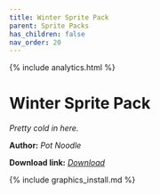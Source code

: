 ```yaml
---
title: Winter Sprite Pack
parent: Sprite Packs
has_children: false
nav_order: 20
---
```


{% include analytics.html %}

# Winter Sprite Pack
*Pretty cold in here.*

**Author:** *Pot Noodle*

**Download link:** *[Download](https://drive.google.com/file/d/16xzGbop3ojkjXVshLUdpOGvotzuappu0/view?usp=sharing)*

{% include graphics_install.md %}
